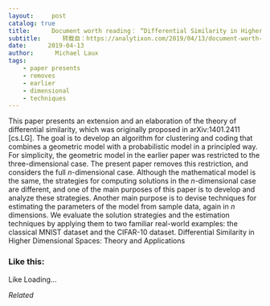 ```yaml
---
layout:     post
catalog: true
title:      Document worth reading： “Differential Similarity in Higher Dimensional Spaces： Theory and Applications”
subtitle:      转载自：https://analytixon.com/2019/04/13/document-worth-reading-differential-similarity-in-higher-dimensional-spaces-theory-and-applications/
date:      2019-04-13
author:      Michael Laux
tags:
    - paper presents
    - removes
    - earlier
    - dimensional
    - techniques
---
```


This paper presents an extension and an elaboration of the theory of differential similarity, which was originally proposed in arXiv:1401.2411 [cs.LG]. The goal is to develop an algorithm for clustering and coding that combines a geometric model with a probabilistic model in a principled way. For simplicity, the geometric model in the earlier paper was restricted to the three-dimensional case. The present paper removes this restriction, and considers the full $n$-dimensional case. Although the mathematical model is the same, the strategies for computing solutions in the $n$-dimensional case are different, and one of the main purposes of this paper is to develop and analyze these strategies. Another main purpose is to devise techniques for estimating the parameters of the model from sample data, again in $n$ dimensions. We evaluate the solution strategies and the estimation techniques by applying them to two familiar real-world examples: the classical MNIST dataset and the CIFAR-10 dataset. Differential Similarity in Higher Dimensional Spaces: Theory and Applications





### Like this:

Like Loading...


*Related*

